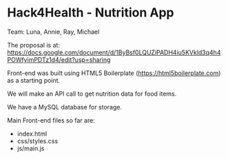 # Hack4Health - Nutrition App

Team: Luna, Annie, Ray, Michael

The proposal is at: https://docs.google.com/document/d/1ByBsf0LQUZiPADH4iu5KVkld3q4h4POWfyimPDTz1d4/edit?usp=sharing

Front-end was built using HTML5 Boilerplate (https://html5boilerplate.com) as a starting point.

We will make an API call to get nutrition data for food items.

We have a MySQL database for storage.

Main Front-end files so far are:

- index.html
- css/styles.css
- js/main.js
